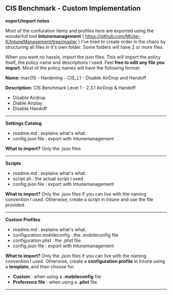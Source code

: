 ## CIS Benchmark - Custom Implementation

**export/import notes** 

Most of the confuration items and profiles here are exported using the wonderfull tool **Intunemanagement** ( https://github.com/Micke-K/IntuneManagement/tree/master ) 
I've tried to create order in the chaos by structuring all files in it's own folder. Some folders will have 2 or more files. 

When you want no hassle, import the json files. This will import the policy itself, the policy name and descriptions I used. Feel **free to edit any file you import.**
Most of the policy names will have the following format: 

**Name:** macOS - Hardening - CIS_L1 - Disable AirDrop and Handoff

**Description:** CIS Benchmark Level 1 - 2.3.1 AirDrop & Handoff
- Disable Airdrop
- Diable Airplay
- Disable Handoff

-----------------------------------------------------------

**Settings Catalog**
- readme.md            : explains what's what.
- config.json file     : export with Intunemanagement

**What to import?** Only the .json files

-----------------------------------------------------------

**Scripts**
- readme.md            : explains what's what.
- script.sh            : the actual script I used
- config.json file     : export with Intunemanagement

**What to import?** Only the .json files if you can live with the naming convention I used. Otherwise, create a script in Intune and use the file provided.

-----------------------------------------------------------

**Custom Profiles**
- readme.md            : explains what's what.
- configuration.mobileconfig     : the .mobileconfig file
- configuration.plist            : the .plist file
- config.json file               : export with Intunemanagement

**What to import?** Only the .json files if you can live with the naming convention I used. 
Otherwise, create a **configuration profile** in Intune using a **template**, and then choose for:
- **Custom**          : when using a **.mobileconfig** file
- **Preference file** : when using a **.plist** file.

-----------------------------------------------------------
